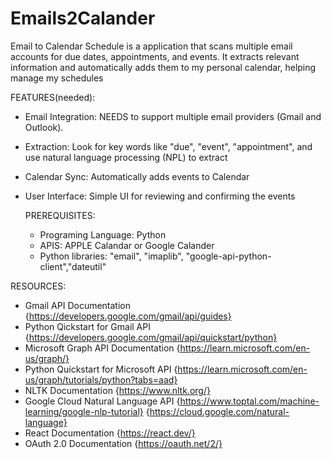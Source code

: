 # Emails2Calander
Email to Calendar Schedule is a application that scans multiple email accounts for due dates, appointments, and events. It extracts relevant information and automatically adds them to my personal calendar, helping manage my schedules

FEATURES(needed): 
- Email Integration: NEEDS to support multiple email providers (Gmail and Outlook).
- Extraction: Look for key words like "due", "event", "appointment", and use natural language processing (NPL) to extract
- Calendar Sync: Automatically adds events to Calendar
- User Interface: Simple UI for reviewing and confirming the events

  PREREQUISITES:
  - Programing Language: Python
  - APIS: APPLE Calandar or Google Calander
  - Python libraries: "email", "imaplib", "google-api-python-client","dateutil"
 

RESOURCES: 
- Gmail API Documentation {https://developers.google.com/gmail/api/guides}
- Python Qickstart for Gmail API {https://developers.google.com/gmail/api/quickstart/python}
- Microsoft Graph API Documentation {https://learn.microsoft.com/en-us/graph/}
- Python Quickstart for Microsoft API {https://learn.microsoft.com/en-us/graph/tutorials/python?tabs=aad}
- NLTK Documentation {https://www.nltk.org/}
- Google Cloud Natural Language API {https://www.toptal.com/machine-learning/google-nlp-tutorial} {https://cloud.google.com/natural-language}
- React Documentation {https://react.dev/}
- OAuth 2.0 Documentation {https://oauth.net/2/}


